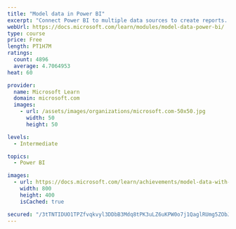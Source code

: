 ```yaml
---
title: "Model data in Power BI"
excerpt: "Connect Power BI to multiple data sources to create reports. Define the relationship between your data sources."
webUrl: https://docs.microsoft.com/learn/modules/model-data-power-bi/
type: course
price: Free
length: PT1H7M
ratings:
  count: 4896
  average: 4.7064953
heat: 60

provider:
  name: Microsoft Learn
  domain: microsoft.com
  images:
    - url: /assets/images/organizations/microsoft.com-50x50.jpg
      width: 50
      height: 50

levels:
  - Intermediate

topics:
  - Power BI

images:
  - url: https://docs.microsoft.com/learn/achievements/model-data-with-power-bi-desktop-social.png
    width: 800
    height: 400
    isCached: true

secured: "/3tTNTIDUO1TPZfvqkvyl3DDbB3Mdq8tPK3uLZ6uKPW0o7j1QaglRUmg5ZObJdtWBzlQZnRFGtKqJlwg4fHxqOUI7n99J9zooImC2Le95dWHgTI8U03sqG1+dqd4RZ73w/wUkDt30khC6eWtkFm3hOKKnvMqAAgrA9VixkVm1MQp9LuPszWpyfZ3+bxG0k1a4Z+UIQkk448OMC79A6N5ez3z1izAjlppBp1tyHNkFHzi4UdzhTxX7MPhhf8FJktvFDTo/mGEgaPaPiJU556Bx7Jg/i+xGSqAEkLgCyO29rWteLB6OunVGKOuWU85pqvzhGYz8thocPKt6illxTjGyT7jfN1MHvQr/B33C8QrwKBKMI81/Q0wrXirEfJd8lL4Brmx3oRFmr2MAbJHrHgdD4ZkIiyxYV2UlYhSDQWFDYs=;nsdusKBapASGToALS+VkoQ=="
---
```


